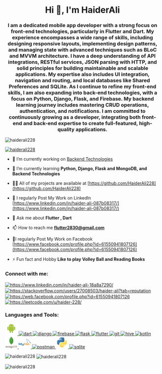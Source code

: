 <h1 align="center">Hi 👋, I'm HaiderAli</h1>
<h3 align="center">I am a dedicated mobile app developer with a strong focus on front-end technologies, particularly in Flutter and Dart. My experience encompasses a wide range of skills, including designing responsive layouts, implementing design patterns, and managing state with advanced techniques such as BLoC and MVVM architecture. I have a deep understanding of API integrations, RESTful services, JSON parsing with HTTP, and solid principles for building maintainable and scalable applications. My expertise also includes UI integration, navigation and routing, and local databases like Shared Preferences and SQLite. As I continue to refine my front-end skills, I am also expanding into back-end technologies, with a focus on Python, Django, Flask, and Firebase. My backend learning journey includes mastering CRUD operations, authentication, and notifications. I am committed to continuously growing as a developer, integrating both front-end and back-end expertise to create full-featured, high-quality applications.</h3>

<p align="left"> <img src="https://komarev.com/ghpvc/?username=haiderali228&label=Profile%20views&color=0e75b6&style=flat" alt="haiderali228" /> </p>

<p align="left"> <a href="https://github.com/ryo-ma/github-profile-trophy"><img src="https://github-profile-trophy.vercel.app/?username=haiderali228" alt="haiderali228" /></a> </p>

- 🔭 I’m currently working on [Backend Technologies](https://github.com/HaiderAli228/Daily-Notes-Manager)

- 🌱 I’m currently learning **Python, Django, Flask and MongoDB, and Backend Technologies**

- 👨‍💻 All of my projects are available at [https://github.com/HaiderAli228](https://github.com/HaiderAli228)

- 📝 I regularly Post My Work on LinkedIn [https://www.linkedin.com/in/haider-ali-087b08317/](https://www.linkedin.com/in/haider-ali-087b08317/)

- 💬 Ask me about **Flutter , Dart**

- 📫 How to reach me **flutter2830@gmail.com**

- 📄I regularly Post My Work on Facebook [https://www.facebook.com/profile.php?id=61550941807126](https://www.facebook.com/profile.php?id=61550941807126)

- ⚡ Fun fact and Hobby **Like to play Volley Ball and Reading Books**

<h3 align="left">Connect with me:</h3>
<p align="left">
<a href="https://linkedin.com/in/https://www.linkedin.com/in/haider-ali-18a8a7290/" target="blank"><img align="center" src="https://raw.githubusercontent.com/rahuldkjain/github-profile-readme-generator/master/src/images/icons/Social/linked-in-alt.svg" alt="https://www.linkedin.com/in/haider-ali-18a8a7290/" height="30" width="40" /></a>
<a href="https://stackoverflow.com/users/https://stackoverflow.com/users/27008503/haider-ali?tab=reputation" target="blank"><img align="center" src="https://raw.githubusercontent.com/rahuldkjain/github-profile-readme-generator/master/src/images/icons/Social/stack-overflow.svg" alt="https://stackoverflow.com/users/27008503/haider-ali?tab=reputation" height="30" width="40" /></a>
<a href="https://fb.com/https://web.facebook.com/profile.php?id=61550941807126" target="blank"><img align="center" src="https://raw.githubusercontent.com/rahuldkjain/github-profile-readme-generator/master/src/images/icons/Social/facebook.svg" alt="https://web.facebook.com/profile.php?id=61550941807126" height="30" width="40" /></a>
<a href="https://www.leetcode.com/https://leetcode.com/u/haider-228/" target="blank"><img align="center" src="https://raw.githubusercontent.com/rahuldkjain/github-profile-readme-generator/master/src/images/icons/Social/leet-code.svg" alt="https://leetcode.com/u/haider-228/" height="30" width="40" /></a>
</p>

<h3 align="left">Languages and Tools:</h3>
<p align="left"> <a href="https://developer.android.com" target="_blank" rel="noreferrer"> <img src="https://raw.githubusercontent.com/devicons/devicon/master/icons/android/android-original-wordmark.svg" alt="android" width="40" height="40"/> </a> <a href="https://dart.dev" target="_blank" rel="noreferrer"> <img src="https://www.vectorlogo.zone/logos/dartlang/dartlang-icon.svg" alt="dart" width="40" height="40"/> </a> <a href="https://www.djangoproject.com/" target="_blank" rel="noreferrer"> <img src="https://cdn.worldvectorlogo.com/logos/django.svg" alt="django" width="40" height="40"/> </a> <a href="https://firebase.google.com/" target="_blank" rel="noreferrer"> <img src="https://www.vectorlogo.zone/logos/firebase/firebase-icon.svg" alt="firebase" width="40" height="40"/> </a> <a href="https://flask.palletsprojects.com/" target="_blank" rel="noreferrer"> <img src="https://www.vectorlogo.zone/logos/pocoo_flask/pocoo_flask-icon.svg" alt="flask" width="40" height="40"/> </a> <a href="https://flutter.dev" target="_blank" rel="noreferrer"> <img src="https://www.vectorlogo.zone/logos/flutterio/flutterio-icon.svg" alt="flutter" width="40" height="40"/> </a> <a href="https://git-scm.com/" target="_blank" rel="noreferrer"> <img src="https://www.vectorlogo.zone/logos/git-scm/git-scm-icon.svg" alt="git" width="40" height="40"/> </a> <a href="https://hive.apache.org/" target="_blank" rel="noreferrer"> <img src="https://www.vectorlogo.zone/logos/apache_hive/apache_hive-icon.svg" alt="hive" width="40" height="40"/> </a> <a href="https://kotlinlang.org" target="_blank" rel="noreferrer"> <img src="https://www.vectorlogo.zone/logos/kotlinlang/kotlinlang-icon.svg" alt="kotlin" width="40" height="40"/> </a> <a href="https://www.mongodb.com/" target="_blank" rel="noreferrer"> <img src="https://raw.githubusercontent.com/devicons/devicon/master/icons/mongodb/mongodb-original-wordmark.svg" alt="mongodb" width="40" height="40"/> </a> <a href="https://www.mysql.com/" target="_blank" rel="noreferrer"> <img src="https://raw.githubusercontent.com/devicons/devicon/master/icons/mysql/mysql-original-wordmark.svg" alt="mysql" width="40" height="40"/> </a> <a href="https://postman.com" target="_blank" rel="noreferrer"> <img src="https://www.vectorlogo.zone/logos/getpostman/getpostman-icon.svg" alt="postman" width="40" height="40"/> </a> <a href="https://www.python.org" target="_blank" rel="noreferrer"> <img src="https://raw.githubusercontent.com/devicons/devicon/master/icons/python/python-original.svg" alt="python" width="40" height="40"/> </a> <a href="https://www.sqlite.org/" target="_blank" rel="noreferrer"> <img src="https://www.vectorlogo.zone/logos/sqlite/sqlite-icon.svg" alt="sqlite" width="40" height="40"/> </a> </p>

<p><img align="left" src="https://github-readme-stats.vercel.app/api/top-langs?username=haiderali228&show_icons=true&locale=en&layout=compact" alt="haiderali228" /></p>

<p>&nbsp;<img align="center" src="https://github-readme-stats.vercel.app/api?username=haiderali228&show_icons=true&locale=en" alt="haiderali228" /></p>

<p><img align="center" src="https://github-readme-streak-stats.herokuapp.com/?user=haiderali228&" alt="haiderali228" /></p>
